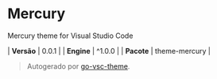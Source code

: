 # Mercury

Mercury theme for Visual Studio Code

| **Versão** | 0.0.1 |
| **Engine** | ^1.0.0 |
| **Pacote** | theme-mercury |

> Autogerado por [go-vsc-theme](https://github.com/natalbu/go-vsc-theme).
